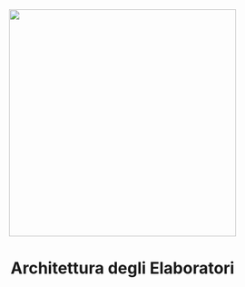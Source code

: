 <div align="center">
  <img src="https://images.anandtech.com/doci/12699/logo_678x452.png"
  width=400> </img>
</div>

# <p align="center"> Architettura degli Elaboratori </p>